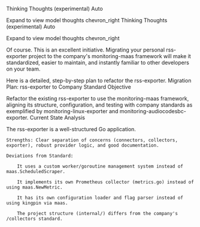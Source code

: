 Thinking Thoughts (experimental)
Auto

Expand to view model thoughts
chevron_right
Thinking Thoughts (experimental)
Auto

Expand to view model thoughts
chevron_right

Of course. This is an excellent initiative. Migrating your personal rss-exporter project to the company's monitoring-maas framework will make it standardized, easier to maintain, and instantly familiar to other developers on your team.

Here is a detailed, step-by-step plan to refactor the rss-exporter.
Migration Plan: rss-exporter to Company Standard
Objective

Refactor the existing rss-exporter to use the monitoring-maas framework, aligning its structure, configuration, and testing with company standards as exemplified by monitoring-linux-exporter and monitoring-audiocodesbc-exporter.
Current State Analysis

The rss-exporter is a well-structured Go application.

    Strengths: Clear separation of concerns (connectors, collectors, exporter), robust provider logic, and good documentation.

    Deviations from Standard:

        It uses a custom worker/goroutine management system instead of maas.ScheduledScraper.

        It implements its own Prometheus collector (metrics.go) instead of using maas.NewMetric.

        It has its own configuration loader and flag parser instead of using kingpin via maas.

        The project structure (internal/) differs from the company's /collectors standard.

